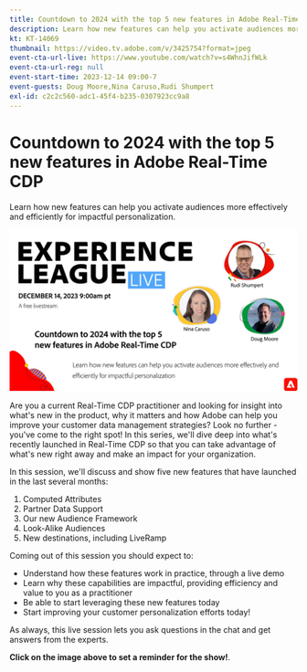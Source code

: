 ```yaml
---
title: Countdown to 2024 with the top 5 new features in Adobe Real-Time CDP
description: Learn how new features can help you activate audiences more effectively and efficiently for impactful personalization.
kt: KT-14069
thumbnail: https://video.tv.adobe.com/v/3425754?format=jpeg
event-cta-url-live: https://www.youtube.com/watch?v=s4WhnJifWLk
event-cta-url-reg: null
event-start-time: 2023-12-14 09:00-7
event-guests: Doug Moore,Nina Caruso,Rudi Shumpert
exl-id: c2c2c560-adc1-45f4-b235-0307923cc9a8
---
```

# Countdown to 2024 with the top 5 new features in Adobe Real-Time CDP

Learn how new features can help you activate audiences more effectively and efficiently for impactful personalization.

[![ExL LIVE Dec 14 2023](assets/Dec14_exl_live_banner_web_1920_WebBanner.png)](https://www.youtube.com/watch?v=s4WhnJifWLk)

Are you a current Real-Time CDP practitioner and looking for insight into what's new in the product, why it matters and how Adobe can help you improve your customer data management strategies? Look no further - you've come to the right spot! In this series, we'll dive deep into what's recently launched in Real-Time CDP so that you can take advantage of what's new right away and make an impact for your organization.

In this session, we'll discuss and show five new features that have launched in the last several months: 

1.    Computed Attributes 
2.    Partner Data Support 
3.    Our new Audience Framework  
4.    Look-Alike Audiences  
5.    New destinations, including LiveRamp 

Coming out of this session you should expect to:
  
*    Understand how these features work in practice, through a live demo 
*    Learn why these capabilities are impactful, providing efficiency and value to you as a practitioner 
*    Be able to start leveraging these new features today 
*    Start improving your customer personalization efforts today!

As always, this live session lets you ask questions in the chat and get answers from the experts.

**Click on the image above to set a reminder for the show!**.

